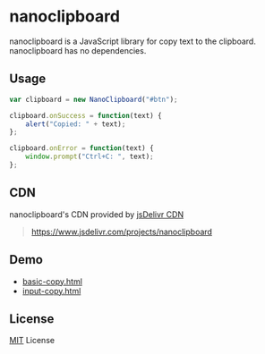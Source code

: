# nanoclipboard

nanoclipboard is a JavaScript library for copy text to the clipboard. nanoclipboard has no dependencies.

## Usage
```js
var clipboard = new NanoClipboard("#btn");

clipboard.onSuccess = function(text) {
	alert("Copied: " + text);
};

clipboard.onError = function(text) {
	window.prompt("Ctrl+C: ", text);
};

```

## CDN
nanoclipboard's CDN provided by [jsDelivr CDN](https://www.jsdelivr.com)

> https://www.jsdelivr.com/projects/nanoclipboard

## Demo
- [basic-copy.html](https://rawgit.com/bornbit/nanoclipboard/master/demo/basic-copy.html)
- [input-copy.html](https://rawgit.com/bornbit/nanoclipboard/master/demo/input-copy.html)

## License

[MIT](https://github.com/bornbit/nanoclipboard/blob/master/LICENSE) License

